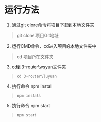 # 运行方法
1. 通过git clone命令将项目下载到本地文件夹
> git clone 项目Git地址
2. 运行CMD命令，cd进入项目的本地文件夹中
> cd 项目所在文件夹
3. cd到3-router\wsyun文件夹
> `cd 3-router\luyuan`
4. 执行命令 npm install 
> `npm install`
5. 执行命令 npm start
> `npm start`